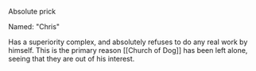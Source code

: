 Absolute prick

Named: "Chris"

Has a superiority complex, and absolutely refuses to do any real work by himself. This is the primary reason [[Church of Dog]] has been left alone, seeing that they are out of his interest.